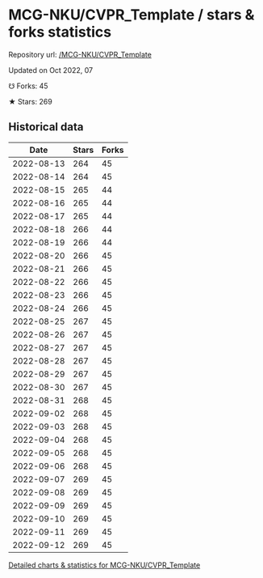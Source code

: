 # MCG-NKU/CVPR_Template / stars & forks statistics

Repository url: [/MCG-NKU/CVPR_Template](https://github.com/MCG-NKU/CVPR_Template)

Updated on Oct 2022, 07

☋ Forks: 45

★ Stars: 269

## Historical data
| Date | Stars | Forks |
|------|-------|-------|
| 2022-08-13 | 264 | 45 | 
| 2022-08-14 | 264 | 45 | 
| 2022-08-15 | 265 | 44 | 
| 2022-08-16 | 265 | 44 | 
| 2022-08-17 | 265 | 44 | 
| 2022-08-18 | 266 | 44 | 
| 2022-08-19 | 266 | 44 | 
| 2022-08-20 | 266 | 45 | 
| 2022-08-21 | 266 | 45 | 
| 2022-08-22 | 266 | 45 | 
| 2022-08-23 | 266 | 45 | 
| 2022-08-24 | 266 | 45 | 
| 2022-08-25 | 267 | 45 | 
| 2022-08-26 | 267 | 45 | 
| 2022-08-27 | 267 | 45 | 
| 2022-08-28 | 267 | 45 | 
| 2022-08-29 | 267 | 45 | 
| 2022-08-30 | 267 | 45 | 
| 2022-08-31 | 268 | 45 | 
| 2022-09-02 | 268 | 45 | 
| 2022-09-03 | 268 | 45 | 
| 2022-09-04 | 268 | 45 | 
| 2022-09-05 | 268 | 45 | 
| 2022-09-06 | 268 | 45 | 
| 2022-09-07 | 269 | 45 | 
| 2022-09-08 | 269 | 45 | 
| 2022-09-09 | 269 | 45 | 
| 2022-09-10 | 269 | 45 | 
| 2022-09-11 | 269 | 45 | 
| 2022-09-12 | 269 | 45 | 


[Detailed charts & statistics for MCG-NKU/CVPR_Template](https://reviewgithub.com/rep/MCG-NKU/CVPR_Template)
